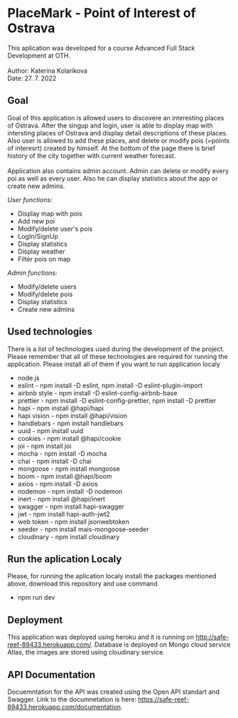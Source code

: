 # PlaceMark - Point of Interest of Ostrava

This aplication was developed for a course Advanced Full Stack Development at OTH.<br><br>
Author: Katerina Kolarikova <br>
Date: 27. 7. 2022

## Goal

Goal of this application is allowed users to discovere an interesting places of Ostrava. After the singup and login, user is able to display map with intersting
places of Ostrava and display detail descriptions of these places. Also user is allowed to add these places, and delete or modify  pois (=points of 
interesrt) created by himself. At the bottom of the page there is brief history of the city together with current weather forecast.
<br><br>
Application also contains admin account. Admin can delete or modify every poi as well as every user. Also he can display statistics about the app or create 
new admins.

*User functions:*
- Display map with pois
- Add new poi
- Modify/delete user's pois
- LogIn/SignUp
- Display statistics
- Display weather
- Filter pois on map

*Admin functions:*
- Modify/delete users
- Modify/delete pois
- Display statistics
- Create new admins

## Used technologies
There is a list of technologies used during the development of the project. Please remember that all of these technologies are required for running the 
application. Please install all of them if you want to run application localy

- node.js
- eslint - npm install -D eslint, npm install -D eslint-plugin-import
- airbnb style - npm install -D eslint-config-airbnb-base
- prettier - npm install -D eslint-config-prettier, npm install -D prettier
- hapi - npm install @hapi/hapi
- hapi vision - npm install @hapi/vision
- handlebars - npm install handlebars
- uuid - npm install uuid
- cookies - npm install @hapi/cookie
- joi - npm install joi
- mocha - npm install -D mocha
- chai - npm install -D chai
- mongoose - npm install mongoose
- boom - npm install @hapi/boom
- axios - npm install -D axios
- nodemon - npm install -D nodemon
- inert - npm install @hapi/inert
- swagger - npm install hapi-swagger
- jwt -  npm install hapi-auth-jwt2
- web token - npm install jsonwebtoken
- seeder - npm install mais-mongoose-seeder
- cloudinary - npm install cloudinary

## Run the aplication Localy
Please, for running the aplication localy install the packages mentioned above, download this repository and use command

- npm run dev

## Deployment
This application was deployed using heroku and it is running on http://safe-reef-89433.herokuapp.com/. Database is deployed on Mongo cloud service Atlas,
the images are stored using cloudinary service.

## API Documentation
Docuemntation for the API was created using the Open API standart and Swagger. Link to the documnetation is here: https://safe-reef-89433.herokuapp.com/documentation.










